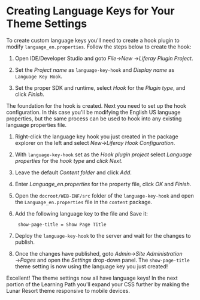 # Creating Language Keys for Your Theme Settings

To create custom language keys you'll need to create a hook plugin to 
modify `language_en.properties`. Follow the steps below to create the hook:
    
1.  Open IDE/Developer Studio and goto *File*&rarr;*New*
    &rarr;*Liferay Plugin Project*.

2.  Set the *Project name* as `language-key-hook` and *Display name* as 
    `Language Key Hook`.

3. Set the proper SDK and runtime, select *Hook* for the *Plugin type*, and
   click *Finish*.

The foundation for the hook is created. Next you need to set up the hook
configuration. In this case you'll be modifying the English US language 
properties, but the same process can be used to hook into any existing language 
properties file.

1. Right-click the language key hook you just created in the package explorer
   on the left and select *New*&rarr;*Liferay Hook Configuration*.

2. With `language-key-hook` set as the *Hook plugin project* select
   *Language properties* for the *hook type* and *click* *Next*.

3. Leave the default *Content folder* and click *Add*.

4. Enter *Language_en.properties* for the property file, click *OK* and 
   *Finish*.

5. Open the `docroot/WEB-INF/src` folder of the `language-key-hook` and open the 
   `Language_en.properties` file in the `content` package.

6. Add the following language key to the file and Save it:

        show-page-title = Show Page Title

7. Deploy the `language-key-hook` to the server and wait for the changes to
   publish.
   
8. Once the changes have published, goto *Admin*&rarr;*Site Administration*
   &rarr;*Pages* and open the *Settings* drop-down panel. The `show-page-title`
   theme setting is now using the language key you just created!
   
Excellent! The theme settings now all have language keys! In the next portion of 
the Learning Path you'll expand your CSS further by making the Lunar Resort 
theme responsive to mobile devices.